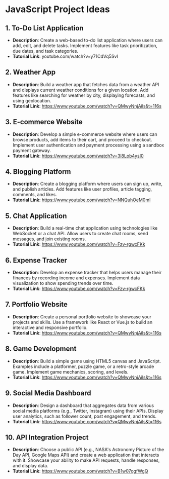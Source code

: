
# JavaScript Project Ideas



## 1. To-Do List Application

- **Description**: Create a web-based to-do list application where users can add, edit, and delete tasks. Implement features like task prioritization, due dates, and task categories.
- **Tutorial Link**: youtube.com/watch?v=y71CdVq5SvI

## 2. Weather App

- **Description**: Build a weather app that fetches data from a weather API and displays current weather conditions for a given location. Add features like searching for weather by city, displaying forecasts, and using geolocation.
- **Tutorial Link**: https://www.youtube.com/watch?v=QMwyNnjAils&t=116s

## 3. E-commerce Website

- **Description**: Develop a simple e-commerce website where users can browse products, add items to their cart, and proceed to checkout. Implement user authentication and payment processing using a sandbox payment gateway.
- **Tutorial Link**: https://www.youtube.com/watch?v=3l8Lob4ysI0

## 4. Blogging Platform

- **Description**: Create a blogging platform where users can sign up, write, and publish articles. Add features like user profiles, article tagging, comments, and likes.
- **Tutorial Link**: https://www.youtube.com/watch?v=NNQuhOeM0mI

## 5. Chat Application

- **Description**: Build a real-time chat application using technologies like WebSocket or a chat API. Allow users to create chat rooms, send messages, and join existing rooms.
- **Tutorial Link**: https://www.youtube.com/watch?v=Fzv-rgwcFKk

## 6. Expense Tracker

- **Description**: Develop an expense tracker that helps users manage their finances by recording income and expenses. Implement data visualization to show spending trends over time.
- **Tutorial Link**: https://www.youtube.com/watch?v=Fzv-rgwcFKk
## 7. Portfolio Website

- **Description**: Create a personal portfolio website to showcase your projects and skills. Use a framework like React or Vue.js to build an interactive and responsive portfolio.
- **Tutorial Link**: https://www.youtube.com/watch?v=QMwyNnjAils&t=116s
## 8. Game Development

- **Description**: Build a simple game using HTML5 canvas and JavaScript. Examples include a platformer, puzzle game, or a retro-style arcade game. Implement game mechanics, scoring, and levels.
- **Tutorial Link**: https://www.youtube.com/watch?v=QMwyNnjAils&t=116s

## 9. Social Media Dashboard

- **Description**: Design a dashboard that aggregates data from various social media platforms (e.g., Twitter, Instagram) using their APIs. Display user analytics, such as follower count, post engagement, and trends.
- **Tutorial Link**: https://www.youtube.com/watch?v=QMwyNnjAils&t=116s
## 10. API Integration Project

- **Description**: Choose a public API (e.g., NASA's Astronomy Picture of the Day API, Google Maps API) and create a web application that interacts with it. Showcase your ability to make API requests, handle responses, and display data.
- **Tutorial Link**: https://www.youtube.com/watch?v=B1w07ogfWgQ
